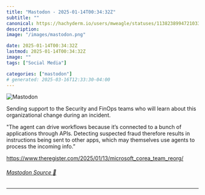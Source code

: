 ```yaml
---
title: "Mastodon - 2025-01-14T00:34:32Z"
subtitle: ""
canonical: https://hachyderm.io/users/mweagle/statuses/113823899472103300
description:
image: "/images/mastodon.png"

date: 2025-01-14T00:34:32Z
lastmod: 2025-01-14T00:34:32Z
image: ""
tags: ["Social Media"]

categories: ["mastodon"]
# generated: 2025-03-16T12:33:30-04:00
---
```

![Mastodon](/images/mastodon.png)

<p>Sending support to the Security and FinOps teams who will learn about this organizational change during an incident. </p><p>&quot;The agent can drive workflows because it’s connected to a bunch of applications through APIs. Detecting suspected fraud therefore results in instructions being sent to other apps, which may themselves use agents to process the incoming info.” </p><p><a href="https://www.theregister.com/2025/01/13/microsoft_corea_team_reorg/" target="_blank" rel="nofollow noopener noreferrer" translate="no"><span class="invisible">https://www.</span><span class="ellipsis">theregister.com/2025/01/13/mic</span><span class="invisible">rosoft_corea_team_reorg/</span></a></p>


###### [Mastodon Source 🐘](https://hachyderm.io/@mweagle/113823899472103300)

___
